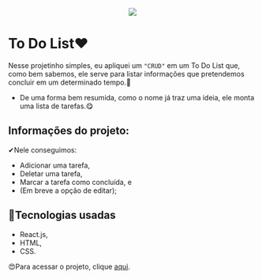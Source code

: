 <p align="center">
  <img src="https://github.com/KeevenOliveira/To-Do-List/blob/main/src/assets/2021-05-11-15-35-00.gif">
</p>

# To Do List❤

Nesse projetinho simples, eu apliquei um `"CRUD"` em um To Do List que, como bem sabemos, ele serve para listar informações que pretendemos concluir em um determinado tempo.🤠
- De uma forma bem resumida, como o nome já traz uma ideia, ele monta uma lista de tarefas.😋
## Informações do projeto:

✔Nele conseguimos:
- Adicionar uma tarefa,
- Deletar uma tarefa,
- Marcar a tarefa como concluída, e
- (Em breve a opção de editar);

## 🎉Tecnologias usadas
- React.js,
- HTML,
- CSS.

😍Para acessar o projeto, clique [aqui](http://to-do-list.progkeeven.vercel.app/).
